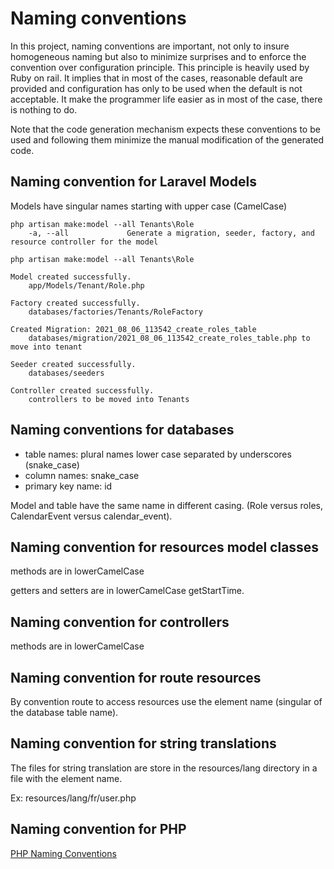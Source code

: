 # Naming conventions

In this project, naming conventions are important, not only to insure homogeneous naming but also to minimize surprises and to enforce the convention over configuration principle. This principle is heavily used by Ruby on rail. It implies that in most of the cases, reasonable default are provided and configuration has only to be used when the default is not acceptable. It make the programmer life easier as in most of the case, there is nothing to do.

Note that the code generation mechanism expects these conventions to be used and following them minimize the manual modification of the generated code.

## Naming convention for Laravel Models

Models have singular names starting with upper case (CamelCase) 

    php artisan make:model --all Tenants\Role
        -a, --all             Generate a migration, seeder, factory, and resource controller for the model
    
    php artisan make:model --all Tenants\Role
    
    Model created successfully.
        app/Models/Tenant/Role.php
        
    Factory created successfully.
        databases/factories/Tenants/RoleFactory
        
    Created Migration: 2021_08_06_113542_create_roles_table
        databases/migration/2021_08_06_113542_create_roles_table.php to move into tenant
        
    Seeder created successfully.
        databases/seeders
        
    Controller created successfully.
        controllers to be moved into Tenants
    
    
    
## Naming conventions for databases

* table names:      plural names lower case separated by underscores (snake_case)
* column names:     snake_case
* primary key name: id

Model and table have the same name in different casing. (Role versus roles, CalendarEvent versus calendar_event).


## Naming convention for resources model classes 

methods are in lowerCamelCase

getters and setters are in lowerCamelCase getStartTime.

## Naming convention for controllers

methods are in lowerCamelCase

## Naming convention for route resources

By convention route to access resources use the element name (singular of the database table name). 

## Naming convention for string translations

The files for string translation are store in the resources/lang directory in a file with the element name.

Ex:  resources/lang/fr/user.php

## Naming convention for PHP

[PHP Naming Conventions](https://pear.php.net/manual/en/standards.naming.php)


